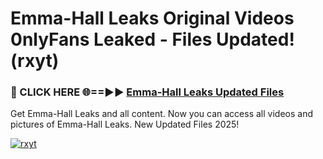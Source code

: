 # Emma-Hall Leaks Original Videos 0nlyFans Leaked - Files Updated! (rxyt)

<h3>🔴 CLICK HERE 🌐==►► <a href="https://tinyurl.com/ehrbuxhb" rel="nofollow">Emma-Hall Leaks Updated Files</a></h3>

Get Emma-Hall Leaks and all content. Now you can access all videos and pictures of Emma-Hall Leaks. New Updated Files 2025!

[![rxyt](https://i.imgur.com/lVYEuWS.gif)](https://tinyurl.com/ehrbuxhb)

